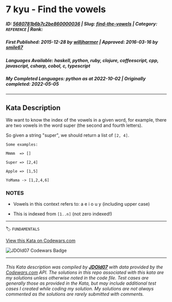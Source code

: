 # 7 kyu - Find the vowels

##### **ID**: [5680781b6b7c2be860000036](https://www.codewars.com/kata/5680781b6b7c2be860000036) | **Slug**: [find-the-vowels](https://www.codewars.com/kata/5680781b6b7c2be860000036) | **Category**: `REFERENCE` | **Rank**: <span style="color:white">7 kyu</span>

##### **First Published**: 2015-12-28 ***by*** [willjharmer](https://www.codewars.com/users/willjharmer) | **Approved**: 2016-03-16 ***by*** [smile67](https://www.codewars.com/users/smile67)

##### **Languages Available**: haskell, python, ruby, clojure, coffeescript, cpp, javascript, csharp, cobol, c, typescript

##### **My Completed Languages**: python ***as at*** 2022-10-02 | **Originally completed**: 2022-05-05

---

## Kata Description


We want to know the index of the vowels in a given word, for example, there are two vowels in the word super (the second and fourth letters). 



So given a string "super", we should return a list of `[2, 4]`.



	Some examples:

	Mmmm  => []

	Super => [2,4]

	Apple => [1,5]

	YoMama -> [1,2,4,6]



### NOTES



* Vowels in this context refers to: a e i o u y (including upper case)

* This is indexed from `[1..n]` (not zero indexed!)



---


🏷 `FUNDAMENTALS`


[View this Kata on Codewars.com](https://www.codewars.com/kata/5680781b6b7c2be860000036)

![](https://www.codewars.com/users/jdold07/badges/large "JDOld07 Codewars Badge")

---

###### *This Kata description was compiled by [**JDOld07**](https://tpstech.dev) with data provided by the [Codewars.com](https://www.codewars.com) API.  The solutions in this repo associated with this kata are my solutions unless otherwise noted in the code file.  Test cases are generally those as provided in the Kata, but may include additional test cases I created while coding my solution.  My solutions are not always commented as the solutions are rarely submitted with comments.*
